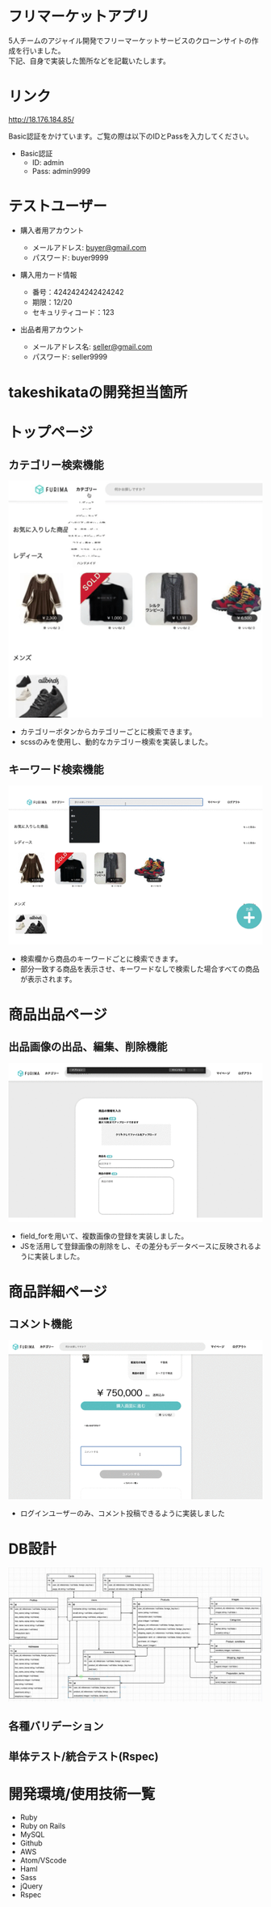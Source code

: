 # フリマーケットアプリ
5人チームのアジャイル開発でフリーマーケットサービスのクローンサイトの作成を行いました。<br>
下記、自身で実装した箇所などを記載いたします。
# リンク
http://18.176.184.85/

Basic認証をかけています。ご覧の際は以下のIDとPassを入力してください。

- Basic認証
  - ID: admin
  - Pass: admin9999

# テストユーザー
- 購入者用アカウント
  - メールアドレス: buyer@gmail.com
  - パスワード: buyer9999
 
- 購入用カード情報
  - 番号：4242424242424242
  - 期限：12/20
  - セキュリティコード：123

- 出品者用アカウント
  - メールアドレス名: seller@gmail.com
  - パスワード: seller9999

# takeshikataの開発担当箇所
# トップページ
## カテゴリー検索機能

![カテゴリー検索](./category.gif)

  - カテゴリーボタンからカテゴリーごとに検索できます。
  - scssのみを使用し、動的なカテゴリー検索を実装しました。

## キーワード検索機能

![カテゴリー検索](./keywords.gif)

  - 検索欄から商品のキーワードごとに検索できます。
  - 部分一致する商品を表示させ、キーワードなしで検索した場合すべての商品が表示されます。
# 商品出品ページ
## 出品画像の出品、編集、削除機能

![カテゴリー検索](./product_images.gif)

  - field_forを用いて、複数画像の登録を実装しました。
  - JSを活用して登録画像の削除をし、その差分もデータベースに反映されるように実装しました。

# 商品詳細ページ
## コメント機能

![カテゴリー検索](./comments.gif)

  - ログインユーザーのみ、コメント投稿できるように実装しました
  
# DB設計

![カテゴリー検索](./DBdesign.jpg)

## 各種バリデーション

## 単体テスト/統合テスト(Rspec)

# 開発環境/使用技術一覧
  - Ruby
  - Ruby on Rails
  - MySQL
  - Github
  - AWS
  - Atom/VScode
  - Haml
  - Sass
  - jQuery
  - Rspec
